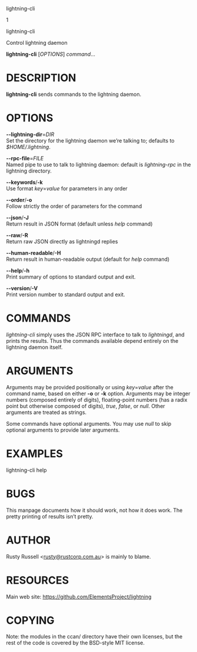 lightning-cli

1

lightning-cli

Control lightning daemon

**lightning-cli** \[*OPTIONS*\] *command*…

DESCRIPTION
===========

**lightning-cli** sends commands to the lightning daemon.

OPTIONS
=======

**--lightning-dir**=*DIR*  
Set the directory for the lightning daemon we’re talking to; defaults to
*$HOME/.lightning*.

**--rpc-file**=*FILE*  
Named pipe to use to talk to lightning daemon: default is
*lightning-rpc* in the lightning directory.

**--keywords**/**-k**  
Use format *key*=*value* for parameters in any order

**--order**/**-o**  
Follow strictly the order of parameters for the command

**--json**/**-J**  
Return result in JSON format (default unless *help* command)

**--raw**/**-R**  
Return raw JSON directly as lightningd replies

**--human-readable**/**-H**  
Return result in human-readable output (default for *help* command)

**--help**/**-h**  
Print summary of options to standard output and exit.

**--version**/**-V**  
Print version number to standard output and exit.

COMMANDS
========

*lightning-cli* simply uses the JSON RPC interface to talk to
*lightningd*, and prints the results. Thus the commands available depend
entirely on the lightning daemon itself.

ARGUMENTS
=========

Arguments may be provided positionally or using *key*=*value* after the
command name, based on either **-o** or **-k** option. Arguments may be
integer numbers (composed entirely of digits), floating-point numbers
(has a radix point but otherwise composed of digits), *true*, *false*,
or *null*. Other arguments are treated as strings.

Some commands have optional arguments. You may use *null* to skip
optional arguments to provide later arguments.

EXAMPLES
========

lightning-cli help

BUGS
====

This manpage documents how it should work, not how it does work. The
pretty printing of results isn’t pretty.

AUTHOR
======

Rusty Russell &lt;<rusty@rustcorp.com.au>&gt; is mainly to blame.

RESOURCES
=========

Main web site: <https://github.com/ElementsProject/lightning>

COPYING
=======

Note: the modules in the ccan/ directory have their own licenses, but
the rest of the code is covered by the BSD-style MIT license.
